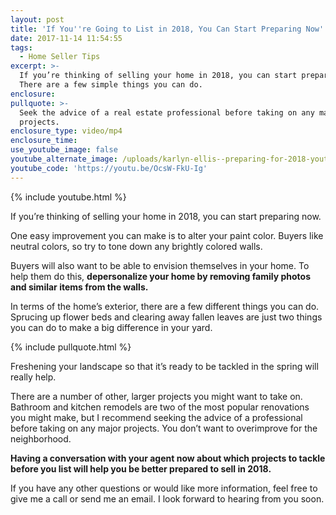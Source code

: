 ```yaml
---
layout: post
title: 'If You''re Going to List in 2018, You Can Start Preparing Now'
date: 2017-11-14 11:54:55
tags:
  - Home Seller Tips
excerpt: >-
  If you’re thinking of selling your home in 2018, you can start preparing now.
  There are a few simple things you can do.
enclosure:
pullquote: >-
  Seek the advice of a real estate professional before taking on any major
  projects.
enclosure_type: video/mp4
enclosure_time:
use_youtube_image: false
youtube_alternate_image: /uploads/karlyn-ellis--preparing-for-2018-youtub.jpg
youtube_code: 'https://youtu.be/OcsW-FkU-Ig'
---
```



{% include youtube.html %}

If you’re thinking of selling your home in 2018, you can start preparing now.

One easy improvement you can make is to alter your paint color. Buyers like neutral colors, so try to tone down any brightly colored walls.

Buyers will also want to be able to envision themselves in your home. To help them do this, **depersonalize your home by removing family photos and similar items from the walls.**

In terms of the home’s exterior, there are a few different things you can do. Sprucing up flower beds and clearing away fallen leaves are just two things you can do to make a big difference in your yard.

{% include pullquote.html %}

Freshening your landscape so that it’s ready to be tackled in the spring will really help.

There are a number of other, larger projects you might want to take on. Bathroom and kitchen remodels are two of the most popular renovations you might make, but I recommend seeking the advice of a professional before taking on any major projects. You don’t want to overimprove for the neighborhood.

**Having a conversation with your agent now about which projects to tackle before you list will help you be better prepared to sell in 2018.**

If you have any other questions or would like more information, feel free to give me a call or send me an email. I look forward to hearing from you soon.